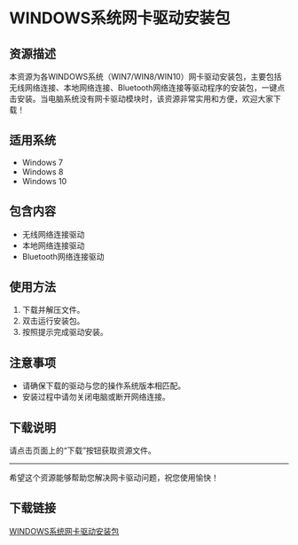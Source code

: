 # WINDOWS系统网卡驱动安装包

## 资源描述
本资源为各WINDOWS系统（WIN7/WIN8/WIN10）网卡驱动安装包，主要包括无线网络连接、本地网络连接、Bluetooth网络连接等驱动程序的安装包，一键点击安装。当电脑系统没有网卡驱动模块时，该资源非常实用和方便，欢迎大家下载！

## 适用系统
- Windows 7
- Windows 8
- Windows 10

## 包含内容
- 无线网络连接驱动
- 本地网络连接驱动
- Bluetooth网络连接驱动

## 使用方法
1. 下载并解压文件。
2. 双击运行安装包。
3. 按照提示完成驱动安装。

## 注意事项
- 请确保下载的驱动与您的操作系统版本相匹配。
- 安装过程中请勿关闭电脑或断开网络连接。

## 下载说明
请点击页面上的“下载”按钮获取资源文件。

---

希望这个资源能够帮助您解决网卡驱动问题，祝您使用愉快！

## 下载链接

[WINDOWS系统网卡驱动安装包](https://pan.quark.cn/s/c20937ade89c)